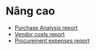 # Nâng cao

* [Purchase Analysis report](applications/inventory_and_mrp/purchase/advanced/analyze.md)
* [Vendor costs report](applications/inventory_and_mrp/purchase/advanced/vendor_costs_report.md)
* [Procurement expenses report](applications/inventory_and_mrp/purchase/advanced/procurement_expenses_report.md)

